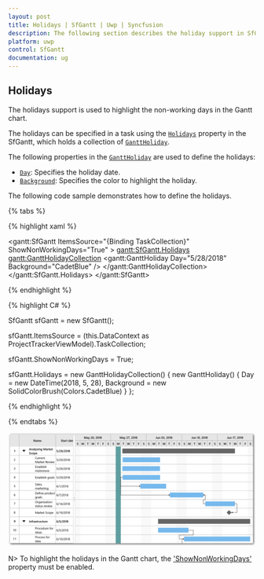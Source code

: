 ```yaml
---
layout: post
title: Holidays | SfGantt | Uwp | Syncfusion
description: The following section describes the holiday support in SfGantt.
platform: uwp
control: SfGantt
documentation: ug
---
```


## Holidays

The holidays support is used to highlight the non-working days in the Gantt chart.

The holidays can be specified in a task using the [`Holidays`](https://help.syncfusion.com/cr/uwp/Syncfusion.UI.Xaml.Gantt.SfGantt.html#Syncfusion_UI_Xaml_Gantt_SfGantt_Holidays) property in the SfGantt, which holds a collection of [`GanttHoliday`](https://help.syncfusion.com/cr/uwp/Syncfusion.UI.Xaml.Gantt.SfGantt.html#Syncfusion_UI_Xaml_Gantt_SfGantt_Holidays).

The following properties in the [`GanttHoliday`](https://help.syncfusion.com/cr/uwp/Syncfusion.UI.Xaml.Gantt.SfGantt.html#Syncfusion_UI_Xaml_Gantt_SfGantt_Holidays) are used to define the holidays:

* [`Day`](https://help.syncfusion.com/cr/uwp/Syncfusion.UI.Xaml.Gantt.GanttHoliday.html#Syncfusion_UI_Xaml_Gantt_GanttHoliday_Day): Specifies the holiday date.
* [`Background`](https://help.syncfusion.com/cr/uwp/Syncfusion.UI.Xaml.Gantt.GanttHoliday.html#Syncfusion_UI_Xaml_Gantt_GanttHoliday_Background): Specifies the color to highlight the holiday.

The following code sample demonstrates how to define the holidays.

{% tabs %}

{% highlight xaml %}

<gantt:SfGantt ItemsSource="{Binding TaskCollection}" ShowNonWorkingDays="True" >
    <gantt:SfGantt.Holidays>
        <gantt:GanttHolidayCollection>
            <gantt:GanttHoliday Day="5/28/2018"
                                Background="CadetBlue" />
        </gantt:GanttHolidayCollection>
    </gantt:SfGantt.Holidays>
</gantt:SfGantt>

{% endhighlight %}

{% highlight C# %}

SfGantt sfGantt = new SfGantt();

sfGantt.ItemsSource = (this.DataContext as ProjectTrackerViewModel).TaskCollection;

sfGantt.ShowNonWorkingDays = True;

sfGantt.Holidays = new GanttHolidayCollection()
{
    new GanttHoliday()
    {
        Day = new DateTime(2018, 5, 28),
        Background = new SolidColorBrush(Colors.CadetBlue)
    }
};

{% endhighlight %}

{% endtabs %}

![](SfGantt_images/Holidays.png)

N> To highlight the holidays in the Gantt chart, the ['ShowNonWorkingDays'](https://help.syncfusion.com/cr/uwp/Syncfusion.UI.Xaml.Gantt.SfGantt.html#Syncfusion_UI_Xaml_Gantt_SfGantt_ShowNonWorkingDays) property must be enabled.
